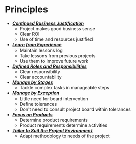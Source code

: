 # Principles

- [***Continued Business Justification***](https://prince2.wiki/principles/continued-business-justification/)
    - Project makes good business sense
    - Clear ROI
    - Use of time and resources justified
- [***Learn from Experience***](https://prince2.wiki/principles/learn-from-experience/)
    - Maintain lessons log
    - Take lessons from previous projects
    - Use them to improve future work
- [***Defined Roles and Responsibilities***](https://prince2.wiki/principles/defined-roles-and-responsibilities/)
    - Clear responsibility
    - Clear accountability
- [***Manage by Stages***](https://prince2.wiki/principles/manage-by-stages/)
    - Tackle complex tasks in manageable steps
- [***Manage by Exception***](https://prince2.wiki/principles/manage-by-exception/)
    - Little need for board intervention
    - Define tolerances
    - Don't need to consult project board within tolerances
- [***Focus on Products***](https://prince2.wiki/principles/focus-on-products/)
    - Determine product requirements
    - Product requirements determine activities
- [***Tailor to Suit the Project Environment***](https://prince2.wiki/principles/tailor-to-suit-the-project-environment/)
    - Adapt methodology to needs of the project
